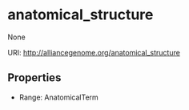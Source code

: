 # anatomical_structure

None

URI: http://alliancegenome.org/anatomical_structure



<!-- no inheritance hierarchy -->


## Properties

 * Range: AnatomicalTerm


